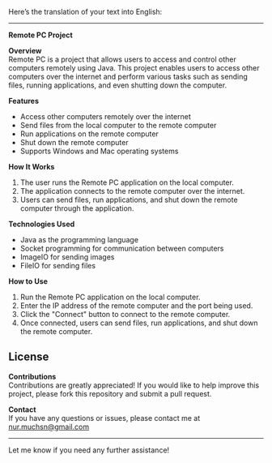 Here’s the translation of your text into English:

---

**Remote PC Project**

**Overview**  
Remote PC is a project that allows users to access and control other computers remotely using Java. This project enables users to access other computers over the internet and perform various tasks such as sending files, running applications, and even shutting down the computer.

**Features**  
- Access other computers remotely over the internet  
- Send files from the local computer to the remote computer  
- Run applications on the remote computer  
- Shut down the remote computer  
- Supports Windows and Mac operating systems  

**How It Works**  
1. The user runs the Remote PC application on the local computer.  
2. The application connects to the remote computer over the internet.  
3. Users can send files, run applications, and shut down the remote computer through the application.  

**Technologies Used**  
- Java as the programming language  
- Socket programming for communication between computers  
- ImageIO for sending images  
- FileIO for sending files  

**How to Use**  
1. Run the Remote PC application on the local computer.  
2. Enter the IP address of the remote computer and the port being used.  
3. Click the "Connect" button to connect to the remote computer.  
4. Once connected, users can send files, run applications, and shut down the remote computer.  

**License**  
-

**Contributions**  
Contributions are greatly appreciated! If you would like to help improve this project, please fork this repository and submit a pull request.  

**Contact**  
If you have any questions or issues, please contact me at nur.muchsn@gmail.com 

--- 

Let me know if you need any further assistance!

